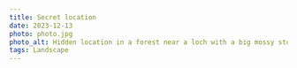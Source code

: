 ```yaml
---
title: Secret location
date: 2023-12-13
photo: photo.jpg
photo_alt: Hidden location in a forest near a loch with a big mossy stone in the middle
tags: Landscape
---
```

